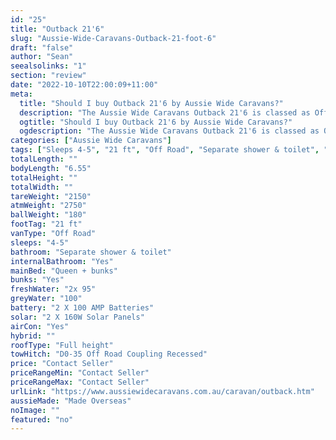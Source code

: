 ```yaml
---
id: "25"
title: "Outback 21'6"
slug: "Aussie-Wide-Caravans-Outback-21-foot-6"
draft: "false"
author: "Sean"
seealsolinks: "1"
section: "review"
date: "2022-10-10T22:00:09+11:00"
meta:
  title: "Should I buy Outback 21'6 by Aussie Wide Caravans?"
  description: "The Aussie Wide Caravans Outback 21'6 is classed as Off Road, and sleeps 4-5 people. It is Made Overseas and comes in at 21 ft. It generally has Separate shower & toilet."
  ogtitle: "Should I buy Outback 21'6 by Aussie Wide Caravans?"
  ogdescription: "The Aussie Wide Caravans Outback 21'6 is classed as Off Road, and sleeps 4-5 people. It is Made Overseas and comes in at 21 ft. It generally has Separate shower & toilet."
categories: ["Aussie Wide Caravans"]
tags: ["Sleeps 4-5", "21 ft", "Off Road", "Separate shower & toilet", "Full height", "Price Unknown"]
totalLength: ""
bodyLength: "6.55"
totalHeight: ""
totalWidth: ""
tareWeight: "2150"
atmWeight: "2750"
ballWeight: "180"
footTag: "21 ft"
vanType: "Off Road"
sleeps: "4-5"
bathroom: "Separate shower & toilet"
internalBathroom: "Yes"
mainBed: "Queen + bunks"
bunks: "Yes"
freshWater: "2x 95"
greyWater: "100"
battery: "2 X 100 AMP Batteries"
solar: "2 X 160W Solar Panels"
airCon: "Yes"
hybrid: ""
roofType: "Full height"
towHitch: "D0-35 Off Road Coupling Recessed"
price: "Contact Seller"
priceRangeMin: "Contact Seller"
priceRangeMax: "Contact Seller"
urlLink: "https://www.aussiewidecaravans.com.au/caravan/outback.htm"
aussieMade: "Made Overseas"
noImage: ""
featured: "no"
---
```

